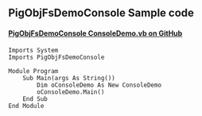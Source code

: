 ## PigObjFsDemoConsole Sample code

#### [PigObjFsDemoConsole ConsoleDemo.vb on GitHub](https://github.com/PhongSeow/PigObjFs/blob/master/Src/DotNet/PigObjFsDemoConsole/PigObjFsDemoConsole/ConsoleDemo.vb)

```
Imports System
Imports PigObjFsDemoConsole

Module Program
    Sub Main(args As String())
        Dim oConsoleDemo As New ConsoleDemo
        oConsoleDemo.Main()
    End Sub
End Module
```
